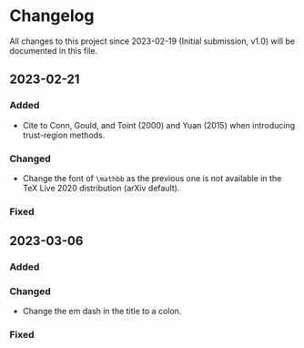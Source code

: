 # Changelog

All changes to this project since 2023-02-19 (Initial submission, v1.0) will be documented in this file.

## 2023-02-21

### Added

- Cite to Conn, Gould, and Toint (2000) and Yuan (2015) when introducing trust-region methods.

### Changed

- Change the font of `\mathbb` as the previous one is not available in the TeX Live 2020 distribution (arXiv default).

### Fixed

## 2023-03-06

### Added

### Changed

- Change the em dash in the title to a colon.

### Fixed
